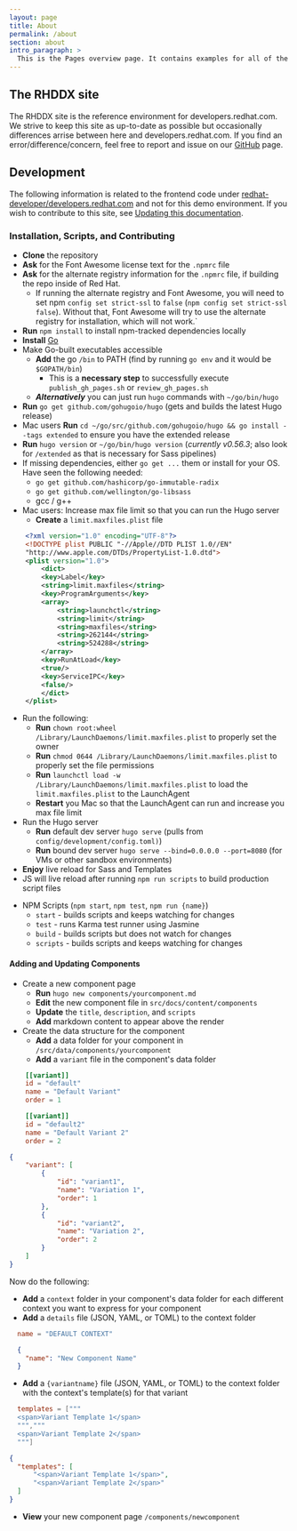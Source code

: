 ```yaml
---
layout: page
title: About
permalink: /about
section: about
intro_paragraph: >
  This is the Pages overview page. It contains examples for all of the pages that are used on developers.redhat.com.
---
```


## The RHDDX site

The RHDDX site is the reference environment for developers.redhat.com. We strive to keep this site as up-to-date as possible but occasionally differences arrise between here and developers.redhat.com. If you find an error/difference/concern, feel free to report and issue on our [GitHub](https://github.com/redhat-developer/developers.redhat.com/issues) page.

## Development
The following information is related to the frontend code under [redhat-developer/developers.redhat.com](https://github.com/redhat-developer/developers.redhat.com/) and not for this demo environment. If you wish to contribute to this site, see [Updating this documentation](/getting-started/update-this-documentation).

### Installation, Scripts, and Contributing

- **Clone** the repository
- **Ask** for the Font Awesome license text for the `.npmrc` file
- **Ask** for the alternate registry information for the `.npmrc` file, if building the repo inside of Red Hat.
    - If running the alternate registry and Font Awesome, you will need to set npm `config set strict-ssl`  to `false` (`npm config set strict-ssl false`). Without that, Font Awesome will try to use the alternate registry for installation, which will not work.`
- **Run** ```npm install``` to install npm-tracked dependencies locally
- **Install** [Go](https://golang.org)
- Make Go-built executables accessible
    - **Add** the go `/bin` to PATH (find by running `go env` and it would be `$GOPATH/bin`)
        - This is a **necessary step** to successfully execute `publish_gh_pages.sh` or `review_gh_pages.sh`
    - **_Alternatively_** you can just run `hugo` commands with `~/go/bin/hugo`
- **Run** `go get github.com/gohugoio/hugo` (gets and builds the latest Hugo release)
- Mac users **Run** `cd ~/go/src/github.com/gohugoio/hugo && go install --tags extended` to ensure you have the extended release
- **Run** `hugo version` or `~/go/bin/hugo version` (_currently v0.56.3_; also look for `/extended` as that is necessary for Sass pipelines)
- If missing dependencies, either `go get ...` them or install for your OS. Have seen the following needed:
    - `go get github.com/hashicorp/go-immutable-radix`
    - `go get github.com/wellington/go-libsass`
    - gcc / g++
- Mac users: Increase max file limit so that you can run the Hugo server
    - **Create** a `limit.maxfiles.plist` file

```xml
    <?xml version="1.0" encoding="UTF-8"?>
    <!DOCTYPE plist PUBLIC "-//Apple//DTD PLIST 1.0//EN"
    "http://www.apple.com/DTDs/PropertyList-1.0.dtd">
    <plist version="1.0">
        <dict>
        <key>Label</key>
        <string>limit.maxfiles</string>
        <key>ProgramArguments</key>
        <array>
            <string>launchctl</string>
            <string>limit</string>
            <string>maxfiles</string>
            <string>262144</string>
            <string>524288</string>
        </array>
        <key>RunAtLoad</key>
        <true/>
        <key>ServiceIPC</key>
        <false/>
        </dict>
    </plist>
```

- Run the following:
  - **Run** `chown root:wheel /Library/LaunchDaemons/limit.maxfiles.plist` to properly set the owner
  - **Run** `chmod 0644 /Library/LaunchDaemons/limit.maxfiles.plist` to properly set the file permissions
  - **Run** `launchctl load -w /Library/LaunchDaemons/limit.maxfiles.plist` to load the `limit.maxfiles.plist` to the LaunchAgent
  - **Restart** you Mac so that the LaunchAgent can run and increase you max file limit
- Run the Hugo server
    - **Run** default dev server `hugo serve` (pulls from `config/development/config.toml)`)
    - **Run** bound dev server `hugo serve --bind=0.0.0.0 --port=8080` (for VMs or other sandbox environments)
- **Enjoy** live reload for Sass and Templates
- JS will live reload after running `npm run scripts` to build production script files

* NPM Scripts (```npm start```, ```npm test```, ```npm run {name}```)
    * ```start``` - builds scripts and keeps watching for changes
    * ```test``` - runs Karma test runner using Jasmine
    * ```build``` - builds scripts but does not watch for changes
    * ```scripts``` - builds scripts and keeps watching for changes

#### Adding and Updating Components

* Create a new component page
    * **Run** `hugo new components/yourcomponent.md`
    * **Edit** the new component file in `src/docs/content/components`
    * **Update** the `title`, `description`, and `scripts`
    * **Add** markdown content to appear above the render
* Create the data structure for the component
    * **Add** a data folder for your component in `/src/data/components/yourcomponent`
    * **Add** a `variant` file in the component's data folder

```toml
    [[variant]]
    id = "default"
    name = "Default Variant"
    order = 1

    [[variant]]
    id = "default2"
    name = "Default Variant 2"
    order = 2
```

```json
{
    "variant": [
        {
            "id": "variant1",
            "name": "Variation 1",
            "order": 1
        },
        {
            "id": "variant2",
            "name": "Variation 2",
            "order": 2
        }
    ]
}
```

Now do the following:
  * **Add** a `context` folder in your component's data folder for each different context you want to express for your component
  * **Add** a `details` file (JSON, YAML, or TOML) to the context folder

```toml
  name = "DEFAULT CONTEXT"
```

```json
  {
    "name": "New Component Name"
  }
```
  * **Add** a `{variantname}` file (JSON, YAML, or TOML) to the context folder with the context's template(s) for that variant

```toml
  templates = ["""
  <span>Variant Template 1</span>
  ""","""
  <span>Variant Template 2</span>
  """]
```

```json
{
  "templates": [
      "<span>Variant Template 1</span>",
      "<span>Variant Template 2</span>"
  ]
}
```

* **View** your new component page `/components/newcomponent`

